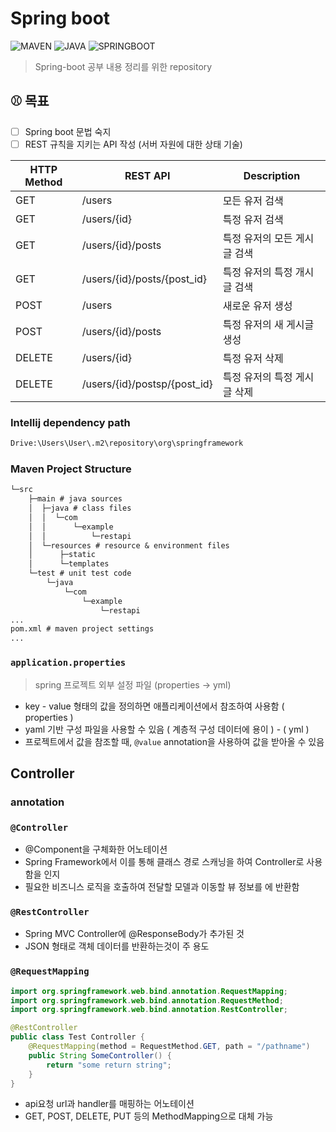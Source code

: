 # Spring boot

![MAVEN][maven-url]
![JAVA][java-url]
![SPRINGBOOT][spring-url]

> Spring-boot 공부 내용 정리를 위한 repository 

[maven-url]: https://shields.io/badge/maven-v4.0.0-blue?style=for-the-badge
[java-url]: https://shields.io/badge/java-v11-BLUE?style=for-the-badge
[spring-url]: https://shields.io/badge/spring%20boot-v2.6.4-orange?style=for-the-badge

## ⚾ 목표

- [ ] Spring boot 문법 숙지
- [ ] REST 규칙을 지키는 API 작성 (서버 자원에 대한 상태 기술)

| HTTP Method | REST API                     | Description      |
|-------------|------------------------------|------------------|
| GET         | /users                       | 모든 유저 검색         |
| GET         | /users/{id}                  | 특정 유저 검색         |
| GET         | /users/{id}/posts            | 특정 유저의 모든 게시글 검색 |
| GET         | /users/{id}/posts/{post_id}  | 특정 유저의 특정 개시글 검색 |
| POST        | /users                       | 새로운 유저 생성        |
| POST        | /users/{id}/posts            | 특정 유저의 새 게시글 생성  |
| DELETE      | /users/{id}                  | 특정 유저 삭제         |
| DELETE      | /users/{id}/postsp/{post_id} | 특정 유저의 특정 게시글 삭제 |

### Intellij dependency path
```bash
Drive:\Users\User\.m2\repository\org\springframework
```

### Maven Project Structure
```markdown
└─src
    ├─main # java sources
    │  ├─java # class files
    │  │  └─com
    │  │      └─example
    │  │          └─restapi
    │  └─resources # resource & environment files
    │      ├─static
    │      └─templates
    └─test # unit test code
        └─java
            └─com
                └─example
                    └─restapi
...
pom.xml # maven project settings
...
```

### `application.properties`

> spring 프로젝트 외부 설정 파일 (properties -> yml)

- key - value 형태의 값을 정의하면 애플리케이션에서 참조하여 사용함 ( properties )
- yaml 기반 구성 파일을 사용할 수 있음 ( 계층적 구성 데이터에 용이 ) - ( yml )
- 프로젝트에서 값을 참조할 때, `@value` annotation을 사용하여 값을 받아올 수 있음

## Controller

### annotation

### `@Controller`
- @Component을 구체화한 어노테이션
- Spring Framework에서 이를 통해 클래스 경로 스캐닝을 하여 Controller로 사용함을 인지
- 필요한 비즈니스 로직을 호출하여 전달할 모델과 이동할 뷰 정보를 에 반환함

### `@RestController`
- Spring MVC Controller에 @ResponseBody가 추가된 것
- JSON 형태로 객체 데이터를 반환하는것이 주 용도

### `@RequestMapping`

```java
import org.springframework.web.bind.annotation.RequestMapping;
import org.springframework.web.bind.annotation.RequestMethod;
import org.springframework.web.bind.annotation.RestController;

@RestController
public class Test Controller {
    @RequestMapping(method = RequestMethod.GET, path = "/pathname")
    public String SomeController() {
        return "some return string";
    }
}
```

- api요청 url과 handler를 매핑하는 어노테이션
- GET, POST, DELETE, PUT 등의 MethodMapping으로 대체 가능

